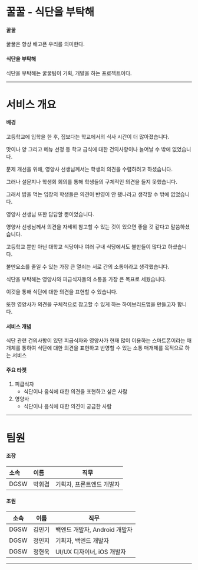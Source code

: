 # 꿀꿀 - 식단을 부탁해

#### 꿀꿀

꿀꿀은 항상 배고픈 우리를 의미한다.



#### 식단을 부탁해

식단을 부탁해는 꿀꿀팀이 기획, 개발을 하는 프로젝트이다.



------



# 서비스 개요

#### 배경

고등학교에 입학을 한 후, 집보다는 학교에서의 식사 시간이 더 많아졌습니다.

맛이나 양 그리고 메뉴 선정 등 학교 급식에 대한 건의사항이나 늘어날 수 밖에 없었습니다.

문제 개선을 위해, 영양사 선생님께서는 학생의 의견을 수렴하려고 하셨습니다.

그러나 설문지나 학생회 회의를 통해 학생들의 구체적인 의견을 들지 못했습니다.

그래서 밥을 먹는 입장의 학생들은 의견이 반영이 안 됐나라고 생각할 수 밖에 없었습니다.

영양사 선생님 또한 답답할 뿐이었습니다.

영양사 선생님께서 의견을 자세히 참고할 수 있는 것이 있으면 좋을 것 같다고 말씀하셨습니다.

고등학교 뿐만 아닌 대학교 식당이나 여러 구내 식당에서도 불만들이 많다고 하셨습니다.

불만요소를 줄일 수 있는 가장 큰 열쇠는 서로 간의 소통이라고 생각했습니다.

식단을 부탁해는 영양사와 피급식자들의 소통을 가장 큰 목표로 세웠습니다.

이것을 통해 식단에 대한 의견을 표현할 수 있습니다.

또한 영양사가 의견을 구체적으로 참고할 수 있게 하는 하이브리드앱을 만들고자 합니다.



#### 서비스 개념

식단 관련 건의사항이 있던 피급식자와 영양사가 현재 많이 이용하는 스마트폰이라는 매개체를 통하여 식단에 대한 의견을 표현하고 반영할 수 있는 소통 매개체를 목적으로 하는 서비스



#### 주요 타켓

1. 피급식자
   - 식단이나 음식에 대한 의견을 표현하고 싶은 사람
2. 영양사
   -  식단이나 음식에 대한 의견이 궁금한 사람



------



# 팀원

#### 조장

| 소속   | 이름   | 직무             |
| :--- | :--- | -------------- |
| DGSW | 박휘겸  | 기획자, 프론트엔드 개발자 |



#### 조원

| 소속   | 이름   | 직무                   |
| ---- | ---- | -------------------- |
| DGSW | 김민기  | 백엔드 개발자, Android 개발자 |
| DGSW | 정민지  | 기획자, 백엔드 개발자         |
| DGSW | 정현욱  | UI/UX 디자이너, iOS 개발자  |



------

